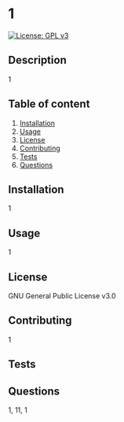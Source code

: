 # 1
  [![License: GPL v3](https://img.shields.io/badge/License-GPLv3-blue.svg)](https://www.gnu.org/licenses/gpl-3.0)
  
  ## Description

  1

  ## Table of content
  1. [Installation](#installation)
  2. [Usage](#usage)
  3. [License](#license)
  4. [Contributing](#contributing)
  5. [Tests](#tests)
  6. [Questions](#questions)
  
  ## Installation
  
  1

  ## Usage
  
  1

  ## License

  GNU General Public License v3.0
  
  ## Contributing

  1
  
  ## Tests
  
  
  
  ## Questions
  
  1,
  11,
  1
